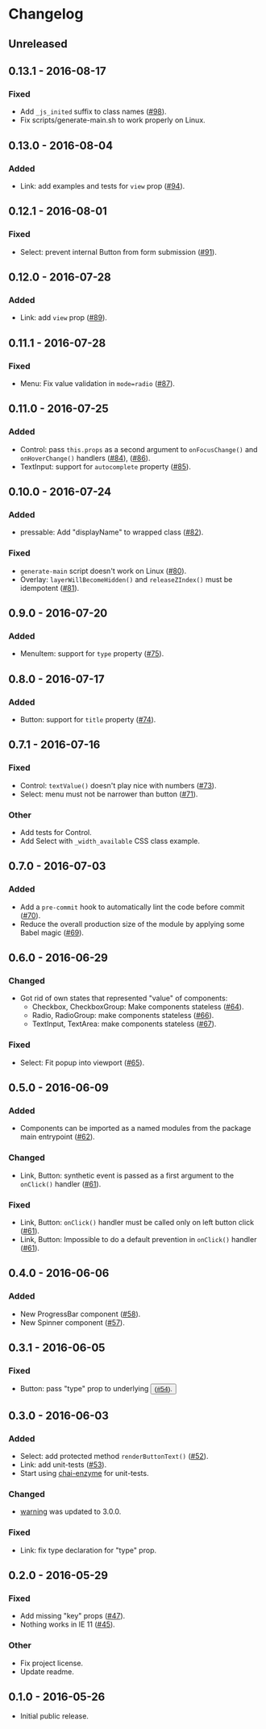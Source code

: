# Changelog

## Unreleased

## 0.13.1 - 2016-08-17

### Fixed

- Add `_js_inited` suffix to class names ([#98](https://github.com/narqo/react-islands/pull/98)).
- Fix scripts/generate-main.sh to work properly on Linux.

## 0.13.0 - 2016-08-04

### Added

- Link: add examples and tests for `view` prop ([#94](https://github.com/narqo/react-islands/pull/94)).

## 0.12.1 - 2016-08-01

### Fixed

- Select: prevent internal Button from form submission ([#91](https://github.com/narqo/react-islands/pull/91)).

## 0.12.0 - 2016-07-28

### Added

- Link: add `view` prop ([#89](https://github.com/narqo/react-islands/pull/89)).

## 0.11.1 - 2016-07-28

### Fixed

- Menu: Fix value validation in `mode=radio` ([#87](https://github.com/narqo/react-islands/pull/87)).

## 0.11.0 - 2016-07-25

### Added

- Control: pass `this.props` as a second argument to `onFocusChange()` and `onHoverChange()` handlers ([#84](https://github.com/narqo/react-islands/pull/84)), ([#86](https://github.com/narqo/react-islands/pull/86)).
- TextInput: support for `autocomplete` property ([#85](https://github.com/narqo/react-islands/pull/85)).

## 0.10.0 - 2016-07-24

### Added

- pressable: Add "displayName" to wrapped class ([#82](https://github.com/narqo/react-islands/pull/82)).

### Fixed

- `generate-main` script doesn't work on Linux ([#80](https://github.com/narqo/react-islands/pull/80)).
- Overlay: `layerWillBecomeHidden()` and `releaseZIndex()` must be idempotent ([#81](https://github.com/narqo/react-islands/pull/81)).

## 0.9.0 - 2016-07-20

### Added

- MenuItem: support for `type` property ([#75](https://github.com/narqo/react-islands/pull/75)).

## 0.8.0 - 2016-07-17

### Added

- Button: support for `title` property ([#74](https://github.com/narqo/react-islands/pull/74)).

## 0.7.1 - 2016-07-16

### Fixed

- Control: `textValue()` doesn't play nice with numbers ([#73](https://github.com/narqo/react-islands/pull/73)).
- Select: menu must not be narrower than button ([#71](https://github.com/narqo/react-islands/pull/71)).

### Other

- Add tests for Control.
- Add Select with `_width_available` CSS class example.

## 0.7.0 - 2016-07-03

### Added

- Add a `pre-commit` hook to automatically lint the code before commit ([#70](https://github.com/narqo/react-islands/pull/70)).
- Reduce the overall production size of the module by applying some Babel magic ([#69](https://github.com/narqo/react-islands/pull/69)).

## 0.6.0 - 2016-06-29

### Changed

* Got rid of own states that represented "value" of components:
  - Checkbox, CheckboxGroup: Make components stateless ([#64](https://github.com/narqo/react-islands/pull/64)).
  - Radio, RadioGroup: make components stateless ([#66](https://github.com/narqo/react-islands/pull/66)).
  - TextInput, TextArea: make components stateless ([#67](https://github.com/narqo/react-islands/pull/67)).

### Fixed

* Select: Fit popup into viewport ([#65](https://github.com/narqo/react-islands/pull/65)).

## 0.5.0 - 2016-06-09

### Added

* Components can be imported as a named modules from the package main entrypoint ([#62](https://github.com/narqo/react-islands/pull/62)).

### Changed

* Link, Button: synthetic event is passed as a first argument to the `onClick()` handler ([#61](https://github.com/narqo/react-islands/pull/61)).

### Fixed

* Link, Button: `onClick()` handler must be called only on left button click ([#61](https://github.com/narqo/react-islands/pull/61)).
* Link, Button: Impossible to do a default prevention in `onClick()` handler ([#61](https://github.com/narqo/react-islands/pull/61)).

## 0.4.0 - 2016-06-06

### Added

* New ProgressBar component ([#58](https://github.com/narqo/react-islands/pull/58)).
* New Spinner component ([#57](https://github.com/narqo/react-islands/pull/57)).

## 0.3.1 - 2016-06-05

### Fixed

* Button: pass "type" prop to underlying <button> ([#54](https://github.com/narqo/react-islands/issues/54)).

## 0.3.0 - 2016-06-03

### Added

* Select: add protected method `renderButtonText()` ([#52](https://github.com/narqo/react-islands/issues/47)).
* Link: add unit-tests ([#53](https://github.com/narqo/react-islands/pull/53)).
* Start using [chai-enzyme](https://www.npmjs.com/package/chai-enzyme) for unit-tests.

### Changed

* [warning](https://www.npmjs.com/package/warning) was updated to 3.0.0.

### Fixed

* Link: fix type declaration for "type" prop.

## 0.2.0 - 2016-05-29

### Fixed

* Add missing "key" props ([#47](https://github.com/narqo/react-islands/issues/47)).
* Nothing works in IE 11 ([#45](https://github.com/narqo/react-islands/issues/45)).

### Other

* Fix project license.
* Update readme.

## 0.1.0 - 2016-05-26

* Initial public release.
